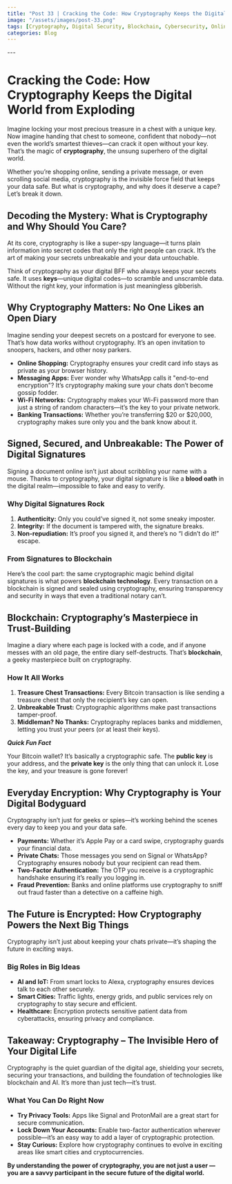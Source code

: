 ```yaml
---
title: "Post 33 | Cracking the Code: How Cryptography Keeps the Digital World Secure"
image: "/assets/images/post-33.png"
tags: [Cryptography, Digital Security, Blockchain, Cybersecurity, Online Safety, Encryption, Digital Signatures, Cybercrime Awareness, Data Privacy, Fraud Prevention]
categories: Blog
---
```

<!-- HTML Meta Tags -->
<title>Post 33 | Cracking the Code: How Cryptography Keeps the Digital World Secure</title>
<meta name="description" content="Explore the fascinating world of cryptography, the invisible hero protecting your data, enabling blockchain, and securing online transactions. Learn its everyday importance.">

<!-- Open Graph Meta Tags -->
<meta property="og:url" content="https://cybermaya.in/posts/post-33">
<meta property="og:type" content="article">
<meta property="og:title" content="Post 33 | Cracking the Code: How Cryptography Keeps the Digital World Secure">
<meta property="og:description" content="Discover the role of cryptography in securing the digital world. From encryption to blockchain and digital signatures, understand how it impacts your daily life.">
<meta property="og:image" content="https://cybermaya.in/assets/images/post-33.png">
<meta property="og:image:width" content="1400">
<meta property="og:image:height" content="900">
---

# Cracking the Code: How Cryptography Keeps the Digital World from Exploding

Imagine locking your most precious treasure in a chest with a unique key. Now imagine handing that chest to someone, confident that nobody—not even the world’s smartest thieves—can crack it open without your key. That’s the magic of **cryptography**, the unsung superhero of the digital world.

Whether you’re shopping online, sending a private message, or even scrolling social media, cryptography is the invisible force field that keeps your data safe. But what is cryptography, and why does it deserve a cape? Let’s break it down.


## Decoding the Mystery: What is Cryptography and Why Should You Care?

At its core, cryptography is like a super-spy language—it turns plain information into secret codes that only the right people can crack. It’s the art of making your secrets unbreakable and your data untouchable.

Think of cryptography as your digital BFF who always keeps your secrets safe. It uses **keys**—unique digital codes—to scramble and unscramble data. Without the right key, your information is just meaningless gibberish.

## Why Cryptography Matters: No One Likes an Open Diary

Imagine sending your deepest secrets on a postcard for everyone to see. That’s how data works without cryptography. It’s an open invitation to snoopers, hackers, and other nosy parkers.
- **Online Shopping:** Cryptography ensures your credit card info stays as private as your browser history.  
- **Messaging Apps:** Ever wonder why WhatsApp calls it "end-to-end encryption"? It’s cryptography making sure your chats don’t become gossip fodder.  
- **Wi-Fi Networks:** Cryptography makes your Wi-Fi password more than just a string of random characters—it’s the key to your private network.  
- **Banking Transactions:** Whether you’re transferring $20 or $20,000, cryptography makes sure only you and the bank know about it.  

## Signed, Secured, and Unbreakable: The Power of Digital Signatures

Signing a document online isn’t just about scribbling your name with a mouse. Thanks to cryptography, your digital signature is like a **blood oath** in the digital realm—impossible to fake and easy to verify.

### Why Digital Signatures Rock
1. **Authenticity:** Only you could’ve signed it, not some sneaky imposter.  
2. **Integrity:** If the document is tampered with, the signature breaks.  
3. **Non-repudiation:** It’s proof you signed it, and there’s no “I didn’t do it!” escape.

### From Signatures to Blockchain
Here’s the cool part: the same cryptographic magic behind digital signatures is what powers **blockchain technology**. Every transaction on a blockchain is signed and sealed using cryptography, ensuring transparency and security in ways that even a traditional notary can’t.

## Blockchain: Cryptography’s Masterpiece in Trust-Building

Imagine a diary where each page is locked with a code, and if anyone messes with an old page, the entire diary self-destructs. That’s **blockchain**, a geeky masterpiece built on cryptography.

### How It All Works
1. **Treasure Chest Transactions:** Every Bitcoin transaction is like sending a treasure chest that only the recipient’s key can open.  
2. **Unbreakable Trust:** Cryptographic algorithms make past transactions tamper-proof.  
3. **Middleman? No Thanks:** Cryptography replaces banks and middlemen, letting you trust your peers (or at least their keys).

***Quick Fun Fact***

Your Bitcoin wallet? It’s basically a cryptographic safe. The **public key** is your address, and the **private key** is the only thing that can unlock it. Lose the key, and your treasure is gone forever!

## Everyday Encryption: Why Cryptography is Your Digital Bodyguard

Cryptography isn’t just for geeks or spies—it’s working behind the scenes every day to keep you and your data safe.
- **Payments:** Whether it’s Apple Pay or a card swipe, cryptography guards your financial data.  
- **Private Chats:** Those messages you send on Signal or WhatsApp? Cryptography ensures nobody but your recipient can read them.  
- **Two-Factor Authentication:** The OTP you receive is a cryptographic handshake ensuring it’s really you logging in.  
- **Fraud Prevention:** Banks and online platforms use cryptography to sniff out fraud faster than a detective on a caffeine high.

## The Future is Encrypted: How Cryptography Powers the Next Big Things

Cryptography isn’t just about keeping your chats private—it’s shaping the future in exciting ways.

### Big Roles in Big Ideas
- **AI and IoT:** From smart locks to Alexa, cryptography ensures devices talk to each other securely.  
- **Smart Cities:** Traffic lights, energy grids, and public services rely on cryptography to stay secure and efficient.  
- **Healthcare:** Encryption protects sensitive patient data from cyberattacks, ensuring privacy and compliance.

## Takeaway: Cryptography – The Invisible Hero of Your Digital Life

Cryptography is the quiet guardian of the digital age, shielding your secrets, securing your transactions, and building the foundation of technologies like blockchain and AI. It’s more than just tech—it’s trust.

### What You Can Do Right Now
- **Try Privacy Tools:** Apps like Signal and ProtonMail are a great start for secure communication.  
- **Lock Down Your Accounts:** Enable two-factor authentication wherever possible—it’s an easy way to add a layer of cryptographic protection.  
- **Stay Curious:** Explore how cryptography continues to evolve in exciting areas like smart cities and cryptocurrencies.

**By understanding the power of cryptography, you are not just a user — you are a savvy participant in the secure future of the digital world.**
